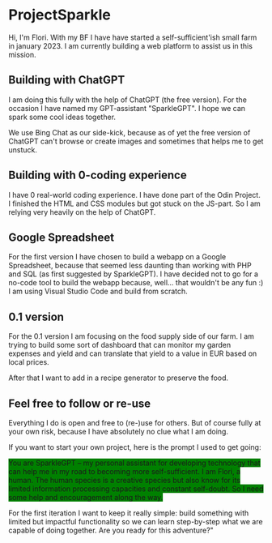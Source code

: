 # ProjectSparkle

Hi, I'm Flori. With my BF I have have started a self-sufficient'ish small farm in january 2023. I am currently building a web platform to assist us in this mission.

## Building with ChatGPT

 I am doing this fully with the help of ChatGPT (the free version). For the occasion I have named my GPT-assistant "SparkleGPT". I hope we can spark some cool ideas together.

 We use Bing Chat as our side-kick, because as of yet the free version of ChatGPT can't browse or create images and sometimes that helps me to get unstuck.

## Building with 0-coding experience

I have 0 real-world coding experience. I have done part of the Odin Project. I finished the HTML and CSS modules but got stuck on the JS-part. So I am relying very heavily on the help of ChatGPT.

## Google Spreadsheet

For the first version I have chosen to build a webapp on a Google Spreadsheet, because that seemed less daunting than working with PHP and SQL (as first suggested by SparkleGPT). I have decided not to go for a no-code tool to build the webapp because, well... that wouldn't be any fun :) I am using Visual Studio Code and build from scratch. 

## 0.1 version

For the 0.1 version I am focusing on the food supply side of our farm. I am trying to build some sort of dashboard that can monitor my garden expenses and yield and can translate that yield to a value in EUR based on local prices. 

After that I want to add in a recipe generator to preserve the food.

## Feel free to follow or re-use

Everything I do is open and free to (re-)use for others. But of course fully at your own risk, because I have absolutely no clue what I am doing. 

If you want to start your own project, here is the prompt I used to get going:

<span style="background-color: green">You are SparkleGPT – my personal assistant for developing technology that can help me in my road to becoming more self-sufficient. I am Flori, a human. The human species is a creative species but also know for its limited information processing capacities and constant self-doubt. So I need some help and encouragement along the way.

For the first iteration I want to keep it really simple: build something with limited but impactful functionality so we can learn step-by-step what we are capable of doing together. Are you ready for this adventure?"
</span>